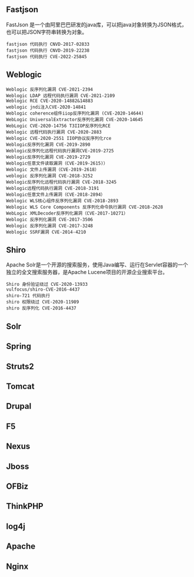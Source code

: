 ## Fastjson

FastJson 是一个由阿里巴巴研发的java库，可以把java对象转换为JSON格式，也可以把JSON字符串转换为对象。

```
fastjson 代码执行 CNVD-2017-02833
fastjson 代码执行 CNVD-2019-22238
fastjson 代码执行 CVE-2022-25845
```





## Weblogic

```
Weblogic 反序列化漏洞 CVE-2021-2394
Weblogic LDAP 远程代码执行漏洞 CVE-2021-2109
Weblogic RCE CVE-2020-14882&14883
weblogic jndi注入CVE-2020-14841
Weblogic coherence组件iiop反序列化漏洞 (CVE-2020-14644)
WebLogic UniversalExtractor反序列化漏洞 CVE-2020-14645
WebLogic CVE-2020-14756 T3IIOP反序列化RCE
Weblogic 远程代码执行漏洞 CVE-2020-2883
Weblogic CVE-2020-2551 IIOP协议反序列化rce
Weblogic反序列化漏洞 CVE-2019-2890
Weblogic反序列化远程代码执行漏洞CVE-2019-2725
Weblogic反序列化漏洞 CVE-2019-2729
Weblogic任意文件读取漏洞（CVE-2019-2615)）
Weblogic 文件上传漏洞（CVE-2019-2618）
weblogic 反序列化漏洞 CVE-2018-3252
Weblogic反序列化远程代码执行漏洞 CVE-2018-3245
Weblogic远程代码执行漏洞 CVE-2018-3191
Weblogic任意文件上传漏洞（CVE-2018-2894）
Weblogic WLS核心组件反序列化漏洞 CVE-2018-2893
Weblogic WLS Core Components 反序列化命令执行漏洞 CVE-2018-2628
WebLogic XMLDecoder反序列化漏洞（CVE-2017-10271）
Weblogic 反序列化漏洞 CVE-2017-3506
Weblogic 反序列化漏洞 CVE-2017-3248
Weblogic SSRF漏洞 CVE-2014-4210
```





## Shiro

Apache Solr是一个开源的搜索服务，使用Java编写、运行在Servlet容器的一个独立的全文搜索服务器，是Apache Lucene项目的开源企业搜索平台。

```
Shiro 身份验证绕过 CVE-2020-13933
vulfocus/shiro-CVE-2016-4437
shiro-721 代码执行
shiro 权限绕过 CVE-2020-11989
shiro 反序列化 CVE-2016-4437
```



## Solr





## Spring





## Struts2





## Tomcat





## Drupal





## F5





## Nexus





## Jboss







## OFBiz





## ThinkPHP





## log4j





## Apache





## Nginx